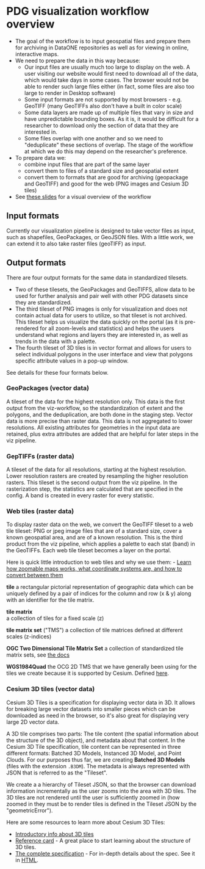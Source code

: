 # PDG visualization workflow overview

- The goal of the workflow is to input geospatial files and prepare them for archiving in DataONE repositories as well as for viewing in online, interactive maps.
- We need to prepare the data in this way because:
  - Our input files are usually much too large to display on the web. A user visiting our website would first need to download all of the data, which would take days in some cases. The browser would not be able to render such large files either (in fact, some files are also too large to render in Desktop software)
  - Some input formats are not supported by most browsers - e.g. GeoTIFF (many GeoTIFFs also don't have a built in color scale)
  - Some data layers are made up of multiple files that vary in size and have unpredictable bounding boxes. As it is, it would be difficult for a researcher to download only the section of data that they are interested in.
  - Some files overlap with one another and so we need to "deduplicate" these sections of overlap. The stage of the workflow at which we do this may depend on the researcher's preference.
- To prepare data we:
  - combine input files that are part of the same layer 
  - convert them to files of a standard size and geospatial extent
  - convert them to formats that are good for archiving (geopackage and GeoTIFF) and good for the web (PNG images and Cesium 3D tiles) 
- See [these slides](https://docs.google.com/presentation/d/13CSV7w8Ew7XoD0YrCcgGNvuh9DrLSsF-6fL16hJBWiE) for a visual overview of the workflow

## Input formats

Currently our visualization pipeline is designed to take vector files as input, such as shapefiles, GeoPackages, or GeoJSON files. With a little work, we can extend it to also take raster files (geoTIFF) as input.

## Output formats

There are four output formats for the same data in standardized tilesets.
- Two of these tilesets, the GeoPackages and GeoTIFFS, allow data to be used for further analysis and pair well with other PDG datasets since they are standardized.
- The third  tileset of PNG images is only for visualization and does not contain actual data for users to utilize, so that tileset is not archived. This tileset helps us visualize the data quickly on the portal (as it is pre-rendered for all zoom-levels and statistics) and helps the users understand what regions and layers they are interested in, as well as trends in the data with a palette.
- The fourth tileset of 3D tiles is in vector format and allows for users to select individual polygons in the user interface and view that polygons specific attribute values in a pop-up window.

See details for these four formats below.

### GeoPackages (vector data)

A tileset of the data for the highest resolution only. This data is the first output from the viz-workflow, so the standardization of extent and the polygons, and the deduplication, are both done in the staging step. Vector data is more precise than raster data. This data is not aggregated to lower resolutions. All existing attributes for geometries in the input data are retained, plus extra attributes are added that are helpful for later steps in the viz pipeline.

### GepTIFFs (raster data)

A tileset of the data for all resolutions, starting at the highest resolution. Lower resolution rasters are created by resampling the higher resolution rasters. This tileset is the second output from the viz pipeline. In the rasterization step, the statistics are calculated that are specified in the config. A band is created in every raster for every statistic.

### Web tiles (raster data)

To display raster data on the web, we convert the GeoTIFF tileset to a web tile tileset: PNG or jpeg image files that are of a standard size, cover a known geospatial area, and are of a known resolution. This is the third product from the viz pipeline, which applies a palette to each stat (band) in the GeoTIFFs. Each web tile tileset becomes a layer on the portal.

Here is quick little introduction to web tiles and why we use them: - [Learn how zoomable maps works, what coordinate systems are, and how to convert between them](https://www.maptiler.com/google-maps-coordinates-tile-bounds-projection/#3/-28.58/66.58)

**tile** 
a rectangular pictorial representation of geographic data which can be uniquely defined by a pair of indices for the column and row (x & y) along with an identifier for the tile matrix.

**tile matrix**  
a collection of tiles for a fixed scale (z)

**tile matrix set** ("TMS")
a collection of tile matrices defined at different scales (z-indices)

**OGC Two Dimensional Tile Matrix Set**
a collection of standardized tile matrix sets, see [the docs](https://docs.opengeospatial.org/is/17-083r2/17-083r2.html)

**WGS1984Quad**
the OCG 2D TMS that we have generally been using for the tiles we create because it is supported by Cesium. Defined [here](https://docs.ogc.org/is/17-083r2/17-083r2.html#65). 


### Cesium 3D tiles (vector data)

Cesium 3D Tiles is a specification for displaying vector data in 3D. It allows for breaking large vector datasets into smaller pieces which can be downloaded as need in the browser, so it's also great for displaying very large 2D vector data.

A 3D tile comprises two parts: The tile content (the spatial information about the structure of the 3D object), and metadata about that content. In the Cesium 3D Tile specification, tile content can be represented in three different formats: Batched 3D Models, Instanced 3D Model, and Point Clouds. For our purposes thus far, we are creating **Batched 3D Models** (files with the extension `.B3DM`). The metadata is always represented with JSON that is referred to as the "Tileset".

We create a a hierarchy of Tileset JSON, so that the browser can download information incrementally as the user zooms into the area with 3D tiles. The 3D tiles are not rendered until the user is sufficiently zoomed in (how zoomed in they must be to render tiles is defined in the Tileset JSON by the "geometricError").

Here are some resources to learn more about Cesium 3D Tiles:

- [Introductory info about 3D tiles](https://cesium.com/why-cesium/3d-tiles/)
- [Reference card](https://github.com/CesiumGS/3d-tiles/blob/main/3d-tiles-reference-card.pdf) - A great place to start learning about the structure of 3D tiles. 
- [The complete specification](https://github.com/CesiumGS/3d-tiles) - For in-depth details about the spec. See it in [HTML](https://docs.opengeospatial.org/cs/18-053r2/18-053r2.html).